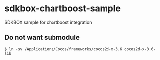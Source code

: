 # sdkbox-chartboost-sample

SDKBOX sample for chartboost integration

Do not want submodule
---
```
$ ln -sv /Applications/Cocos/frameworks/cocos2d-x-3.6 cocos2d-x-3.6-lib
```
